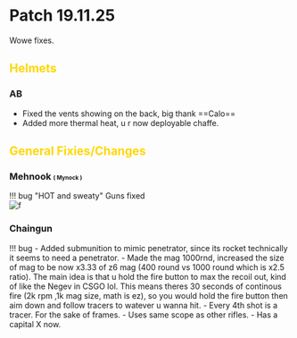 [ur_idea]: https://cdn.discordapp.com/attachments/407545856653262848/648608627166543875/meme.jpg "ur idea scoob"

# Patch 19.11.25

Wowe fixes.

## <span style="color:gold">Helmets</span> 

### AB

 - Fixed the vents showing on the back, big thank ==Calo==
 - Added more thermal heat, u r now deployable chaffe.

## <span style="color:gold">General Fixies/Changes</span>

### Mehnook <font size="1">( Mynock )</font>

!!! bug "HOT and sweaty"
    Guns fixed  
    ![f][ur_idea]

### Chaingun

!!! bug 
    - Added submunition to mimic penetrator, since its rocket technically it seems to need a penetrator.
    - Made the mag 1000rnd, increased the size of mag to be now x3.33 of z6 mag (400 round vs 1000 round which is x2.5 ratio). The main idea is that u hold the fire button to max the recoil out, kind of like the Negev in CSGO lol.
    This means theres 30 seconds of continous fire (2k rpm ,1k mag size, math is ez), so you would hold the fire button then aim down and follow tracers to watever u wanna hit.
    - Every 4th shot is a tracer. For the sake of frames.
    - Uses same scope as other rifles.
    - Has a capital X now.